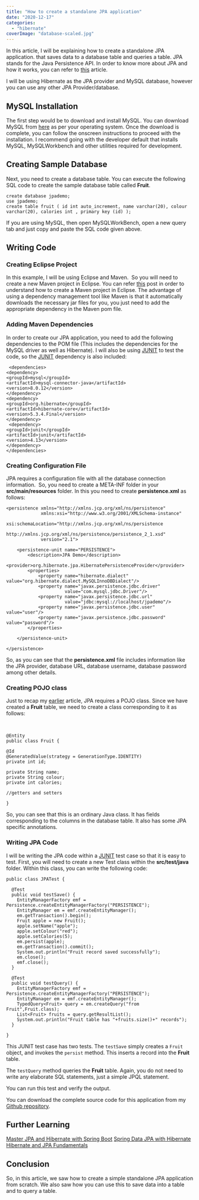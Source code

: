```yaml
---
title: "How to create a standalone JPA application"
date: "2020-12-17"
categories: 
  - "hibernate"
coverImage: "database-scaled.jpg"
---
```


In this article, I will be explaining how to create a standalone JPA application. that saves data to a database table and queries a table. JPA stands for the Java Persistence API. In order to know more about JPA and how it works, you can refer to [this](https://learnjava.co.in/introduction-to-jpa-the-why-what-and-how-of-jpa/) article.

I will be using Hibernate as the JPA provider and MySQL database, however you can use any other JPA Provider/database.

## MySQL Installation

The first step would be to download and install MySQL. You can download MySQL from [here](https://dev.mysql.com/downloads/installer/) as per your operating system. Once the download is complete, you can follow the onscreen instructions to proceed with the installation. I recommend going with the developer default that installs MySQL, MySQLWorkbench and other utilities required for development.

## Creating Sample Database

Next, you need to create a database table. You can execute the following SQL code to create the sample database table called **Fruit**.

```
create database jpademo;
use jpademo;
create table fruit ( id int auto_increment, name varchar(20), colour varchar(20), calories int , primary key (id) );
```

If you are using MySQL, then open MySQLWorkBench, open a new query tab and just copy and paste the SQL code given above.

## Writing Code

### Creating Eclipse Project

In this example, I will be using Eclipse and Maven.  So you will need to create a new Maven project in Eclipse. You can refer [this](https://learnjava.co.in/how-to-create-a-maven-project-in-eclipse/) post in order to understand how to create a Maven project in Eclipse. The advantage of using a dependency management tool like Maven is that it automatically downloads the necessary jar files for you, you just need to add the appropriate dependency in the Maven pom file.

### Adding Maven Dependencies

In order to create our JPA application, you need to add the following dependencies to the POM file (This includes the dependencies for the MySQL driver as well as Hibernate). I will also be using [JUNIT](https://learnjava.co.in/how-to-use-junit-to-unit-test-code/) to test the code, so the [JUNIT](https://learnjava.co.in/how-to-use-junit-to-unit-test-code/) dependency is also included:

```
 <dependencies>
<dependency>
<groupId>mysql</groupId>
<artifactId>mysql-connector-java</artifactId>
<version>8.0.12</version>
</dependency>
<dependency>
<groupId>org.hibernate</groupId>
<artifactId>hibernate-core</artifactId>
<version>5.3.4.Final</version>
</dependency>
 <dependency>
<groupId>junit</groupId>
<artifactId>junit</artifactId>
<version>4.13</version>
</dependency>
</dependencies>
```

### Creating Configuration File

JPA requires a configuration file with all the database connection information.  So, you need to create a META-INF folder in your **src/main/resources** folder. In this you need to create **persistence.xml** as follows:

```
<persistence xmlns="http://xmlns.jcp.org/xml/ns/persistence"
             xmlns:xsi="http://www.w3.org/2001/XMLSchema-instance"
             xsi:schemaLocation="http://xmlns.jcp.org/xml/ns/persistence
             http://xmlns.jcp.org/xml/ns/persistence/persistence_2_1.xsd"
             version="2.1">

    <persistence-unit name="PERSISTENCE">
        <description>JPA Demo</description>
        <provider>org.hibernate.jpa.HibernatePersistenceProvider</provider>
        <properties>
            <property name="hibernate.dialect" value="org.hibernate.dialect.MySQLInnoDBDialect"/>
            <property name="javax.persistence.jdbc.driver"
                      value="com.mysql.jdbc.Driver"/>
            <property name="javax.persistence.jdbc.url"
                      value="jdbc:mysql://localhost/jpademo"/>
            <property name="javax.persistence.jdbc.user" value="user"/>
            <property name="javax.persistence.jdbc.password" value="password"/>
        </properties>

    </persistence-unit>

</persistence>
```

So, as you can see that the **persistence.xml** file includes information like the JPA provider, database URL, database username, database password among other details.

### Creating POJO class

Just to recap my [earlier](https://learnjava.co.in/introduction-to-jpa-the-why-what-and-how-of-jpa/) article, JPA requires a POJO class. Since we have created a **Fruit** table, we need to create a class corresponding to it as follows:

 

```
@Entity
public class Fruit {

@Id
@GeneratedValue(strategy = GenerationType.IDENTITY)
private int id;

private String name;
private String colour;
private int calories;

//getters and setters

}
```

So, you can see that this is an ordinary Java class. It has fields corresponding to the columns in the database table. It also has some JPA specific annotations.

### Writing JPA Code

I will be writing the JPA code within a [JUNIT](https://learnjava.co.in/how-to-use-junit-to-unit-test-code/) test case so that it is easy to test. First, you will need to create a new Test class within the **src/test/java** folder. Within this class, you can write the following code:

```
public class JPATest {

  @Test
  public void testSave() {
    EntityManagerFactory emf = Persistence.createEntityManagerFactory("PERSISTENCE");
    EntityManager em = emf.createEntityManager();
    em.getTransaction().begin();
    Fruit apple = new Fruit();
    apple.setName("apple");
    apple.setColour("red");
    apple.setCalories(5);
    em.persist(apple);
    em.getTransaction().commit();
    System.out.println("Fruit record saved successfully");
    em.close();
    emf.close();
  }
  
  @Test
  public void testQuery() {
    EntityManagerFactory emf = Persistence.createEntityManagerFactory("PERSISTENCE");
    EntityManager em = emf.createEntityManager();
    TypedQuery<Fruit> query = em.createQuery("from Fruit",Fruit.class);
    List<Fruit> fruits = query.getResultList();
    System.out.println("Fruit table has "+fruits.size()+" records");
  }

}

```

This JUNIT test case has two tests. The `testSave` simply creates a `Fruit` object, and invokes the `persist` method. This inserts a record into the **Fruit** table.

The `testQuery` method queries the **Fruit** table. Again, you do not need to write any elaborate SQL statements, just a simple JPQL statement.

You can run this test and verify the output.

You can download the complete source code for this application from my [Github repository](https://github.com/learnjavawithreshma/JPATest).

## Further Learning

[Master JPA and Hibernate with Spring Boot](https://click.linksynergy.com/deeplink?id=MnzIZAZNE5Y&mid=39197&murl=https%3A%2F%2Fwww.udemy.com%2Fcourse%2Fhibernate-jpa-tutorial-for-beginners-in-100-steps%2F) [Spring Data JPA with Hibernate](https://click.linksynergy.com/deeplink?id=MnzIZAZNE5Y&mid=39197&murl=https%3A%2F%2Fwww.udemy.com%2Fcourse%2Fspring-data-jpa-using-hibernate%2F) [Hibernate and JPA Fundamentals](https://click.linksynergy.com/deeplink?id=MnzIZAZNE5Y&mid=39197&murl=https%3A%2F%2Fwww.udemy.com%2Fcourse%2Fhibernate-and-java-persistence-api-jpa-fundamentals%2F)

## Conclusion

So, in this article, we saw how to create a simple standalone JPA application from scratch. We also saw how you can use this to save data into a table and to query a table.
